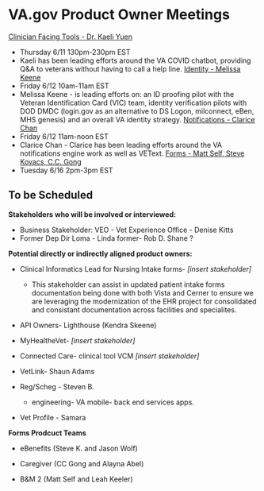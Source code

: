 # VA.gov Product Owner Meetings
[Clinician Facing Tools - Dr. Kaeli Yuen](https://github.com/department-of-veterans-affairs/va.gov-team/blob/master/products/health-care/questionnaire/discovery/stakeholder-interviews/chatbot.md)
  - Thursday 6/11 130pm-230pm EST
  - Kaeli has been leading efforts around the VA COVID chatbot, providing Q&A to veterans without having to call a help line.
[Identity - Melissa Keene](https://github.com/department-of-veterans-affairs/va.gov-team/blob/master/products/health-care/questionnaire/discovery/stakeholder-interviews/identity.md)
  - Friday 6/12 10am-11am EST 
  - Melissa Keene - is leading efforts on: an ID proofing pilot with the Veteran Identification Card (VIC) team, identity verification pilots with DOD DMDC (login.gov as an alternative to DS Logon, milconnect, eBen, MHS genesis) and an overall VA identity strategy. 
[Notifications - Clarice Chan](https://github.com/department-of-veterans-affairs/va.gov-team/blob/master/products/health-care/questionnaire/discovery/stakeholder-interviews/VEText.md)
  - Friday 6/12 11am-noon EST
  - Clarice Chan - Clarice has been leading efforts around the VA notifications engine work as well as VEText. 
[Forms - Matt Self, Steve Kovacs, C.C. Gong](https://github.com/department-of-veterans-affairs/va.gov-team/blob/master/products/health-care/questionnaire/discovery/stakeholder-interviews/forms.md)
  - Tuesday 6/16 2pm-3pm EST


## To be Scheduled

**Stakeholders who will be involved or interviewed:**
- Business Stakeholder: VEO - Vet Experience Office - Denise Kitts
- Former Dep Dir Loma - Linda former- Rob D. Shane ?

**Potential directly or indirectly aligned product owners:**

- Clinical Informatics Lead for Nursing Intake forms- *[insert stakeholder]*
  - This stakeholder can assist in updated patient intake forms documentation being done with both Vista and Cerner to ensure we are leveraging the modernization of the EHR project for consolidated and consistant documentation across facilities and specialites. 
- API Owners- Lighthouse (Kendra Skeene)

- MyHealtheVet- *[insert stakeholder]*

- Connected Care- clinical tool VCM *[insert stakeholder]*

- VetLink- Shaun Adams

- Reg/Scheg - Steven B.
  - engineering- VA mobile- back end services apps.

- Vet Profile - Samara

**Forms Prodcuct Teams** 

- eBenefits (Steve K. and Jason Wolf)

- Caregiver (CC Gong and Alayna Abel)

- B&M 2 (Matt Self and Leah Keeler)
